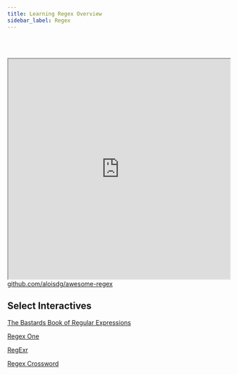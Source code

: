 ```yaml
---
title: Learning Regex Overview
sidebar_label: Regex
---
```


<br></br>
<iframe src="https://webdevscom.github.io/resources/135" width="100%" height="500" title="CSS Stacking, Absolute 1"></iframe>
<figcaption><a href = "https://github.com/aloisdg/awesome-regex">github.com/aloisdg/awesome-regex</a></figcaption>

## Select Interactives

[The Bastards Book of Regular Expressions](http://regex.bastardsbook.com/)

[Regex One](https://regexone.com/)

[RegExr](https://regexr.com/)

[Regex Cross­word](https://regexcrossword.com/)
